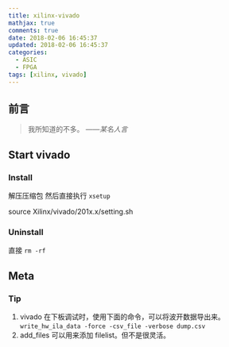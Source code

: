 ```yaml
---
title: xilinx-vivado
mathjax: true
comments: true
date: 2018-02-06 16:45:37
updated: 2018-02-06 16:45:37
categories:
  - ASIC
  - FPGA
tags: [xilinx, vivado]
---
```


## 前言

> 我所知道的不多。
> ——*某名人言*

## Start vivado
### Install
解压压缩包
然后直接执行 `xsetup`

source Xilinx/vivado/201x.x/setting.sh

### Uninstall
直接 `rm -rf`

## Meta
### Tip
1. vivado 在下板调试时，使用下面的命令，可以将波开数据导出来。
  `write_hw_ila_data -force -csv_file -verbose dump.csv`
1. add_files 可以用来添加 filelist。但不是很灵活。
